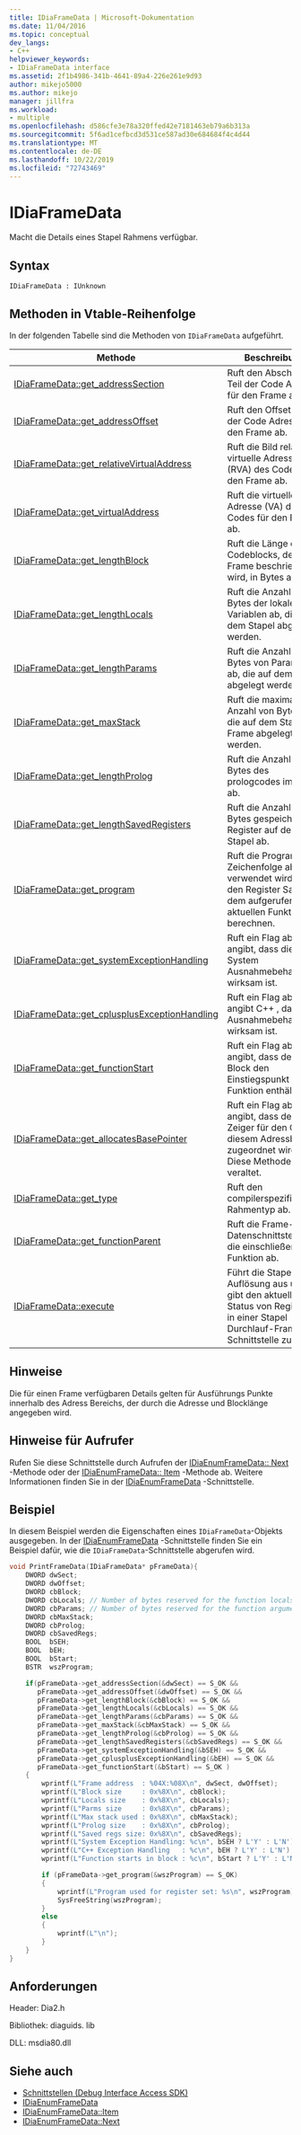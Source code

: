 ```yaml
---
title: IDiaFrameData | Microsoft-Dokumentation
ms.date: 11/04/2016
ms.topic: conceptual
dev_langs:
- C++
helpviewer_keywords:
- IDiaFrameData interface
ms.assetid: 2f1b4986-341b-4641-89a4-226e261e9d93
author: mikejo5000
ms.author: mikejo
manager: jillfra
ms.workload:
- multiple
ms.openlocfilehash: d586cfe3e78a320ffed42e7181463eb79a6b313a
ms.sourcegitcommit: 5f6ad1cefbcd3d531ce587ad30e684684f4c4d44
ms.translationtype: MT
ms.contentlocale: de-DE
ms.lasthandoff: 10/22/2019
ms.locfileid: "72743469"
---
```

# <a name="idiaframedata"></a>IDiaFrameData
Macht die Details eines Stapel Rahmens verfügbar.

## <a name="syntax"></a>Syntax

```
IDiaFrameData : IUnknown
```

## <a name="methods-in-vtable-order"></a>Methoden in Vtable-Reihenfolge
In der folgenden Tabelle sind die Methoden von `IDiaFrameData` aufgeführt.

|Methode|Beschreibung|
|------------|-----------------|
|[IDiaFrameData::get_addressSection](../../debugger/debug-interface-access/idiaframedata-get-addresssection.md)|Ruft den Abschnitts Teil der Code Adresse für den Frame ab.|
|[IDiaFrameData::get_addressOffset](../../debugger/debug-interface-access/idiaframedata-get-addressoffset.md)|Ruft den Offset Teil der Code Adresse für den Frame ab.|
|[IDiaFrameData::get_relativeVirtualAddress](../../debugger/debug-interface-access/idiaframedata-get-relativevirtualaddress.md)|Ruft die Bild relative virtuelle Adresse (RVA) des Codes für den Frame ab.|
|[IDiaFrameData::get_virtualAddress](../../debugger/debug-interface-access/idiaframedata-get-virtualaddress.md)|Ruft die virtuelle Adresse (VA) des Codes für den Frame ab.|
|[IDiaFrameData::get_lengthBlock](../../debugger/debug-interface-access/idiaframedata-get-lengthblock.md)|Ruft die Länge des Codeblocks, der vom Frame beschrieben wird, in Bytes ab.|
|[IDiaFrameData::get_lengthLocals](../../debugger/debug-interface-access/idiaframedata-get-lengthlocals.md)|Ruft die Anzahl der Bytes der lokalen Variablen ab, die auf dem Stapel abgelegt werden.|
|[IDiaFrameData::get_lengthParams](../../debugger/debug-interface-access/idiaframedata-get-lengthparams.md)|Ruft die Anzahl der Bytes von Parametern ab, die auf dem Stapel abgelegt werden.|
|[IDiaFrameData::get_maxStack](../../debugger/debug-interface-access/idiaframedata-get-maxstack.md)|Ruft die maximale Anzahl von Bytes ab, die auf dem Stapel im Frame abgelegt werden.|
|[IDiaFrameData::get_lengthProlog](../../debugger/debug-interface-access/idiaframedata-get-lengthprolog.md)|Ruft die Anzahl der Bytes des prologcodes im-Block ab.|
|[IDiaFrameData::get_lengthSavedRegisters](../../debugger/debug-interface-access/idiaframedata-get-lengthsavedregisters.md)|Ruft die Anzahl der Bytes gespeicherter Register auf dem Stapel ab.|
|[IDiaFrameData::get_program](../../debugger/debug-interface-access/idiaframedata-get-program.md)|Ruft die Programm Zeichenfolge ab, die verwendet wird, um den Register Satz vor dem aufgerufenen der aktuellen Funktion zu berechnen.|
|[IDiaFrameData::get_systemExceptionHandling](../../debugger/debug-interface-access/idiaframedata-get-systemexceptionhandling.md)|Ruft ein Flag ab, das angibt, dass die System Ausnahmebehandlung wirksam ist.|
|[IDiaFrameData::get_cplusplusExceptionHandling](../../debugger/debug-interface-access/idiaframedata-get-cplusplusexceptionhandling.md)|Ruft ein Flag ab, das angibt C++ , dass die Ausnahmebehandlung wirksam ist.|
|[IDiaFrameData::get_functionStart](../../debugger/debug-interface-access/idiaframedata-get-functionstart.md)|Ruft ein Flag ab, das angibt, dass der-Block den Einstiegspunkt einer Funktion enthält.|
|[IDiaFrameData::get_allocatesBasePointer](../../debugger/debug-interface-access/idiaframedata-get-allocatesbasepointer.md)|Ruft ein Flag ab, das angibt, dass der Basis Zeiger für den Code in diesem Adressbereich zugeordnet wird. Diese Methode ist veraltet.|
|[IDiaFrameData::get_type](../../debugger/debug-interface-access/idiaframedata-get-type.md)|Ruft den compilerspezifischen Rahmentyp ab.|
|[IDiaFrameData::get_functionParent](../../debugger/debug-interface-access/idiaframedata-get-functionparent.md)|Ruft die Frame-Datenschnittstelle für die einschließende Funktion ab.|
|[IDiaFrameData::execute](../../debugger/debug-interface-access/idiaframedata-execute.md)|Führt die Stapel Auflösung aus und gibt den aktuellen Status von Registern in einer Stapel Durchlauf-Frame Schnittstelle zurück.|

## <a name="remarks"></a>Hinweise
 Die für einen Frame verfügbaren Details gelten für Ausführungs Punkte innerhalb des Adress Bereichs, der durch die Adresse und Blocklänge angegeben wird.

## <a name="notes-for-callers"></a>Hinweise für Aufrufer
 Rufen Sie diese Schnittstelle durch Aufrufen der [IDiaEnumFrameData:: Next](../../debugger/debug-interface-access/idiaenumframedata-next.md) -Methode oder der [IDiaEnumFrameData:: Item](../../debugger/debug-interface-access/idiaenumframedata-item.md) -Methode ab. Weitere Informationen finden Sie in der [IDiaEnumFrameData](../../debugger/debug-interface-access/idiaenumframedata.md) -Schnittstelle.

## <a name="example"></a>Beispiel
 In diesem Beispiel werden die Eigenschaften eines `IDiaFrameData`-Objekts ausgegeben. In der [IDiaEnumFrameData](../../debugger/debug-interface-access/idiaenumframedata.md) -Schnittstelle finden Sie ein Beispiel dafür, wie die `IDiaFrameData`-Schnittstelle abgerufen wird.

```C++
void PrintFrameData(IDiaFrameData* pFrameData){
    DWORD dwSect;
    DWORD dwOffset;
    DWORD cbBlock;
    DWORD cbLocals; // Number of bytes reserved for the function locals
    DWORD cbParams; // Number of bytes reserved for the function arguments
    DWORD cbMaxStack;
    DWORD cbProlog;
    DWORD cbSavedRegs;
    BOOL  bSEH;
    BOOL  bEH;
    BOOL  bStart;
    BSTR  wszProgram;

    if(pFrameData->get_addressSection(&dwSect) == S_OK &&
       pFrameData->get_addressOffset(&dwOffset) == S_OK &&
       pFrameData->get_lengthBlock(&cbBlock) == S_OK &&
       pFrameData->get_lengthLocals(&cbLocals) == S_OK &&
       pFrameData->get_lengthParams(&cbParams) == S_OK &&
       pFrameData->get_maxStack(&cbMaxStack) == S_OK &&
       pFrameData->get_lengthProlog(&cbProlog) == S_OK &&
       pFrameData->get_lengthSavedRegisters(&cbSavedRegs) == S_OK &&
       pFrameData->get_systemExceptionHandling(&bSEH) == S_OK &&
       pFrameData->get_cplusplusExceptionHandling(&bEH) == S_OK &&
       pFrameData->get_functionStart(&bStart) == S_OK )
    {
        wprintf(L"Frame address  : %04X:%08X\n", dwSect, dwOffset);
        wprintf(L"Block size     : 0x%8X\n", cbBlock);
        wprintf(L"Locals size    : 0x%8X\n", cbLocals);
        wprintf(L"Parms size     : 0x%8X\n", cbParams);
        wprintf(L"Max stack used : 0x%8X\n", cbMaxStack);
        wprintf(L"Prolog size    : 0x%8X\n", cbProlog);
        wprintf(L"Saved regs size: 0x%8X\n", cbSavedRegs);
        wprintf(L"System Exception Handling: %c\n", bSEH ? L'Y' : L'N');
        wprintf(L"C++ Exception Handling   : %c\n", bEH ? L'Y' : L'N');
        wprintf(L"Function starts in block : %c\n", bStart ? L'Y' : L'N');

        if (pFrameData->get_program(&wszProgram) == S_OK)
        {
            wprintf(L"Program used for register set: %s\n", wszProgram);
            SysFreeString(wszProgram);
        }
        else
        {
            wprintf(L"\n");
        }
    }
}
```

## <a name="requirements"></a>Anforderungen
Header: Dia2.h

Bibliothek: diaguids. lib

DLL: msdia80.dll

## <a name="see-also"></a>Siehe auch
- [Schnittstellen (Debug Interface Access SDK)](../../debugger/debug-interface-access/interfaces-debug-interface-access-sdk.md)
- [IDiaEnumFrameData](../../debugger/debug-interface-access/idiaenumframedata.md)
- [IDiaEnumFrameData::Item](../../debugger/debug-interface-access/idiaenumframedata-item.md)
- [IDiaEnumFrameData::Next](../../debugger/debug-interface-access/idiaenumframedata-next.md)
